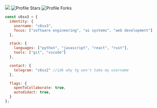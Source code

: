 ![](https://komarev.com/ghpvc/?username=c6sx3&color=4d5159&abbreviated=true)
<img src="https://img.shields.io/badge/dynamic/json?&label=Total%20Stars&color=4d5159&style=flat&style=for-the-badge&query=%24.stars&url=https://api.github-star-counter.workers.dev/user/c6sx3" alt="Profile Stars"></a>
<img src="https://img.shields.io/badge/dynamic/json?&label=Total%20Forks&color=4d5159&style=flat&style=for-the-badge&query=%24.forks&url=https://api.github-star-counter.workers.dev/user/c6sx3" alt="Profile Forks"></a>

```javascript
const c6sx3 = {
  identity: {
    username: "c6sx3",
    focus: ["software engineering", "ai systems", "web development"]
  },

  stack: {
    languages: ["python", "javascript", "react", "rust"],
    tools: ["git", "vscode"]
  },

  contact: {
    telegram: "c6sx2" //idk why tg won't take my username
  },

  flags: {
    openToCollaborate: true,
    autodidact: true,
  }
};
```
